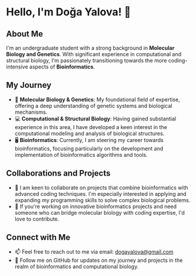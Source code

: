 # Hello, I'm Doğa Yalova! 👋

## About Me
I'm an undergraduate student with a strong background in **Molecular Biology and Genetics**. With significant experience in computational and structural biology, I'm passionately transitioning towards the more coding-intensive aspects of **Bioinformatics**.

## My Journey
- 🧬 **Molecular Biology & Genetics**: My foundational field of expertise, offering a deep understanding of genetic systems and biological mechanisms.
- 💻 **Computational & Structural Biology**: Having gained substantial experience in this area, I have developed a keen interest in the computational modeling and analysis of biological structures.
- 🖥️ **Bioinformatics**: Currently, I am steering my career towards bioinformatics, focusing particularly on the development and implementation of bioinformatics algorithms and tools.

## Collaborations and Projects
- 💞️ I am keen to collaborate on projects that combine bioinformatics with advanced coding techniques. I'm especially interested in applying and expanding my programming skills to solve complex biological problems.
- 🤝 If you're working on innovative bioinformatics projects and need someone who can bridge molecular biology with coding expertise, I'd love to contribute.

## Connect with Me
- 📫 Feel free to reach out to me via email: [dogayalova@gmail.com](mailto:dogayalova@gmail.com)
- 🔗 Follow me on GitHub for updates on my journey and projects in the realm of bioinformatics and computational biology.


<!---
dogayalova/dogayalova is a ✨ special ✨ repository because its `README.md` (this file) appears on your GitHub profile.
You can click the Preview link to take a look at your changes.
--->
